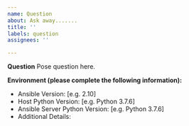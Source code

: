 ```yaml
---
name: Question
about: Ask away.......
title: ''
labels: question
assignees: ''

---
```


**Question**
Pose question here.

**Environment (please complete the following information):**
 - Ansible Version: [e.g. 2.10]
 - Host Python Version: [e.g. Python 3.7.6]
 - Ansible Server Python Version: [e.g. Python 3.7.6]
 - Additional Details:
